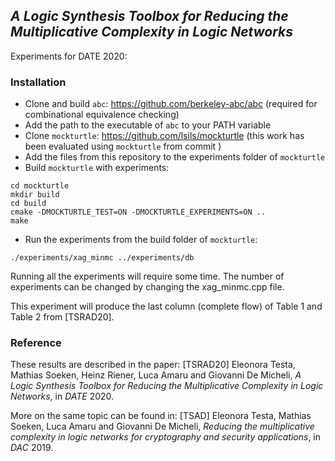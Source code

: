 ## *A Logic Synthesis Toolbox for Reducing the Multiplicative Complexity in Logic Networks* 

Experiments for DATE 2020: 

### Installation

* Clone and build `abc`: https://github.com/berkeley-abc/abc (required for combinational equivalence checking)
* Add the path to the executable of `abc` to your PATH variable
* Clone `mockturtle`: https://github.com/lsils/mockturtle (this work has been evaluated using `mockturtle` from commit )
* Add the files from this repository to the experiments folder of `mockturtle`
* Build `mockturtle` with experiments: 

```
cd mockturtle
mkdir build
cd build
cmake -DMOCKTURTLE_TEST=ON -DMOCKTURTLE_EXPERIMENTS=ON ..
make
```

* Run the experiments from the build folder of `mockturtle`: 

```
./experiments/xag_minmc ../experiments/db 
```

Running all the experiments will require some time. The number of experiments can be changed by changing the xag_minmc.cpp file. 

This experiment will produce the last column (complete flow) of Table 1 and Table 2 from [TSRAD20]. 

### Reference

These results are described in the paper: [TSRAD20] Eleonora Testa, Mathias Soeken, Heinz Riener, Luca Amaru and Giovanni De Micheli, *A Logic Synthesis Toolbox for Reducing the
Multiplicative Complexity in Logic Networks*, in *DATE* 2020.

More on the same topic can be found in: [TSAD] Eleonora Testa, Mathias Soeken, Luca Amaru and Giovanni De Micheli, *Reducing the multiplicative complexity in logic networks for cryptography and security applications*, in *DAC* 2019. 
